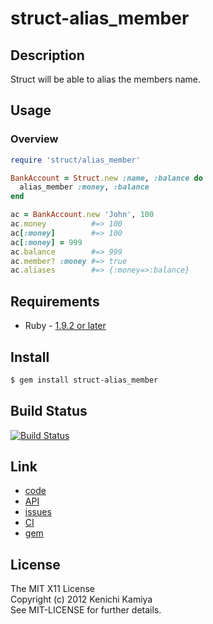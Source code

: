 struct-alias_member
====================

Description
------------

Struct will be able to alias the members name.

Usage
------

### Overview

```ruby
require 'struct/alias_member'

BankAccount = Struct.new :name, :balance do
  alias_member :money, :balance
end

ac = BankAccount.new 'John', 100
ac.money          #=> 100
ac[:money]        #=> 100
ac[:money] = 999
ac.balance        #=> 999
ac.member? :money #=> true
ac.aliases        #=> {:money=>:balance}
```

Requirements
------------

* Ruby - [1.9.2 or later](http://travis-ci.org/#!/kachick/struct-alias_member)

Install
-------

```bash
$ gem install struct-alias_member
```

Build Status
------------

[![Build Status](https://secure.travis-ci.org/kachick/struct-alias_member.png)](http://travis-ci.org/kachick/struct-alias_member)

Link
----

* [code](https://github.com/kachick/struct-alias_member)
* [API](http://kachick.github.com/struct-alias_member/yard/frames.html)
* [issues](https://github.com/kachick/struct-alias_member/issues)
* [CI](http://travis-ci.org/#!/kachick/struct-alias_member)
* [gem](https://rubygems.org/gems/struct-alias_member)

License
-------

The MIT X11 License  
Copyright (c) 2012 Kenichi Kamiya  
See MIT-LICENSE for further details.

